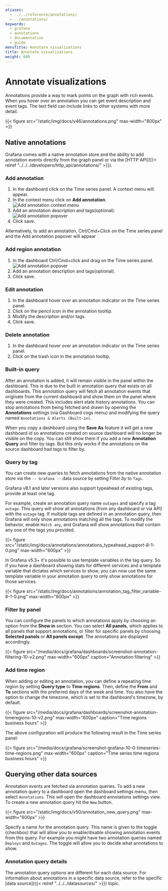 ```yaml
---
aliases:
  - ../../reference/annotations/
  - ../annotations/
keywords:
  - grafana
  - annotations
  - documentation
  - guide
menuTitle: Annotate visualizations
title: Annotate visualizations
weight: 600
---
```


# Annotate visualizations

Annotations provide a way to mark points on the graph with rich events. When you hover over an annotation
you can get event description and event tags. The text field can include links to other systems with more detail.

{{< figure src="/static/img/docs/v46/annotations.png" max-width="800px" >}}

## Native annotations

Grafana comes with a native annotation store and the ability to add annotation events directly from the graph panel or via the [HTTP API]({{< relref "../../../developers/http_api/annotations/" >}}).

### Add annotation

1. In the dashboard click on the Time series panel. A context menu will appear.
1. In the context menu click on **Add annotation**.
   ![Add annotation context menu](/static/img/docs/time-series-panel/time-series-annotations-context-menu.png)
1. Add an annotation description and tags(optional).
   ![Add annotation popover](/static/img/docs/time-series-panel/time-series-annotations-add-annotation.png)
1. Click save.

Alternatively, to add an annotation, Ctrl/Cmd+Click on the Time series panel and the Add annotation popover will appear

### Add region annotation

1. In the dashboard Ctrl/Cmd+click and drag on the Time series panel.
   ![Add annotation popover](/static/img/docs/time-series-panel/time-series-annotations-add-region-annotation.gif)
1. Add an annotation description and tags(optional).
1. Click save.

### Edit annotation

1. In the dashboard hover over an annotation indicator on the Time series panel.
   <!--![Add annotation popover](/static/img/docs/time-series-panel/time-series-annotations-edit-annotation.gif)-->
1. Click on the pencil icon in the annotation tooltip.
1. Modify the description and/or tags.
1. Click save.

### Delete annotation

1. In the dashboard hover over an annotation indicator on the Time series panel.
   <!--![Add annotation popover](/static/img/docs/time-series-panel/time-series-annotations-edit-annotation.gif)-->
1. Click on the trash icon in the annotation tooltip.

### Built-in query

After an annotation is added, it will remain visible in the panel within the dashboard. This is due to the built in annotation query that exists on all dashboards. This annotation query will
fetch all annotation events that originate from the current dashboard and show them on the panel where they were created. This includes alert state history annotations. You can
stop annotations from being fetched and drawn by opening the **Annotations** settings (via Dashboard cogs menu) and modifying the query named `Annotations & Alerts (Built-in)`.

When you copy a dashboard using the **Save As** feature it will get a new dashboard id so annotations created on source dashboard will no longer be visible on the copy. You
can still show them if you add a new **Annotation Query** and filter by tags. But this only works if the annotations on the source dashboard had tags to filter by.

### Query by tag

You can create new queries to fetch annotations from the native annotation store via the `-- Grafana --` data source by setting _Filter by_ to `Tags`.

Grafana v8.1 and later versions also support typeahead of existing tags, provide at least one tag.

For example, create an annotation query name `outages` and specify a tag `outage`. This query will show all annotations (from any dashboard or via API) with the `outage` tag. If multiple tags are defined in an annotation query, then Grafana will only show annotations matching all the tags. To modify the behavior, enable `Match any`, and Grafana will show annotations that contain any one of the tags you provided.

{{< figure src="/static/img/docs/annotations/annotations_typeahead_support-8-1-0.png" max-width="600px" >}}

In Grafana v5.3+ it's possible to use template variables in the tag query. So if you have a dashboard showing stats for different services and a template variable that dictates which services to show, you can now use the same template variable in your annotation query to only show annotations for those services.

{{< figure src="/static/img/docs/annotations/annotation_tag_filter_variable-8-1-0.png" max-width="600px" >}}

### Filter by panel

You can configure the panels to which annotations apply by choosing an option from the **Show in** section. You can select **All panels**, which applies to all panels that support annotations, or filter for specific panels by choosing **Selected panels** or **All panels except**. The annotations are displayed accordingly.

{{< figure src="/media/docs/grafana/dashboards/screenshot-annotation-filtering-10-v2.png" max-width="600px" caption="Annotation filtering" >}}

### Add time region

When adding or editing an annotation, you can define a repeating time region by setting **Query type** to **Time regions**. Then, define the **From** and **To** sections with the preferred days of the week and time. You also have the option to change the timezone, which is set to the dashboard's timezone, by default.

{{< figure src="/media/docs/grafana/dashboards/screenshot-annotation-timeregions-10-v2.png" max-width="600px" caption="Time regions business hours" >}}

The above configuration will produce the following result in the Time series panel:

{{< figure src="/media/docs/grafana/screenshot-grafana-10-0-timeseries-time-regions.png" max-width="600px" caption="Time series time regions business hours" >}}

## Querying other data sources

Annotation events are fetched via annotation queries. To add a new annotation query to a dashboard
open the dashboard settings menu, then select `Annotations`. This will open the dashboard annotations
settings view. To create a new annotation query hit the `New` button.

<!--![](/static/img/docs/v50/annotation_new_query.png)-->

{{< figure src="/static/img/docs/v50/annotation_new_query.png" max-width="600px" >}}

Specify a name for the annotation query. This name is given to the toggle (checkbox) that will allow
you to enable/disable showing annotation events from this query. For example you might have two
annotation queries named `Deploys` and `Outages`. The toggle will allow you to decide what annotations
to show.

### Annotation query details

The annotation query options are different for each data source. For information about annotations in a specific data source, refer to the specific [data source]({{< relref "../../../datasources/" >}}) topic.
